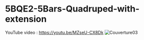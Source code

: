 # 5BQE2-5Bars-Quadruped-with-extension
YouTube video : https://youtu.be/MZseU-CX8Dk
![Couverture03](https://user-images.githubusercontent.com/31382964/118162659-4b966500-b421-11eb-8fea-c6a116dad0f0.jpg)
